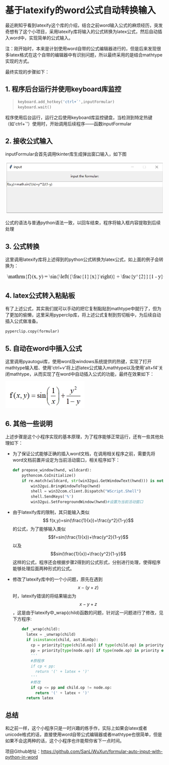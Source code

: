# 基于latexify的word公式自动转换输入

最近刷知乎看到latexify这个库的介绍，结合之前word输入公式的麻烦经历，突发奇想有了这个小项目，采用latexify库将输入的公式转换为latex公式，然后自动插入word中，实现简单的公式输入。

注：刚开始时，本来是计划使用word自带的公式编辑器进行的，但是后来发现很多latex格式在这个自带的编辑器中有识别问题，所以最终采用的是结合mathtype实现的方式。

最终实现的步骤如下：

## 1. 程序后台运行并使用keyboard库监控

> ```python
> keyboard.add_hotkey('ctrl+`',inputFormular)
> keyboard.wait()
> ```

程序使用后台运行，运行之后使用keyboard库监控键盘，当检测到特定热键（如'ctrl+`'）使用时，开始调用后续程序——函数inputFormular

## 2. 接收公式输入

inputFormular会首先调用tkinter库生成弹出窗口输入，如下图

![](images/公式输入.jpg)

公式的语法与普通python语法一致，以回车结束，程序将输入框内容提取到后续处理

## 3. 公式转换

这里调用latexify库将上述得到的python公式转换为latex公式，如上面的例子会转换为：

![](images/latex公式.jpg)

## 4. latex公式转入粘贴板

有了上述公式，其实我们就可以手动的把它复制黏贴到mathtype中就行了，但为了更加的偷懒，这里采用pyperclip库，将上述公式复制到剪切板中，为后续自动插入公式做准备。

```python
pyperclip.copy(formular)
```

## 5. 自动在word中插入公式

这里调用pyautogui库，使用word及windows系统提供的热键，实现了打开mathtype输入框、使用'ctrl+v'将上述latex公式输入mathtype以及使用'alt+f4'关闭mathtype，从而实现了在word中自动插入公式的功能，最终在效果如下：

![](images/最终公式.jpg)

## 6. 其他一些说明

上述步骤是这个小程序实现的基本原理，为了程序能够正常运行，还有一些其他处理如下：

- 为了保证公式能够正确的插入word文档，在调用相关程序之前，需要先将word文档前置并设定为当前活动窗口，相关程序如下：

  ```python
  def prepose_window(hwnd, wildcard):
      pythoncom.CoInitialize()
      if re.match(wildcard, str(win32gui.GetWindowText(hwnd))) is not None:
          win32gui.BringWindowToTop(hwnd)
          shell = win32com.client.Dispatch("WScript.Shell")
          shell.SendKeys('%')
          win32gui.SetForegroundWindow(hwnd)#设置为当前活动窗口
  ```

- 由于latexify库的限制，其只能输入类似$$ f(x,y)=sin(\frac{1}{x})+\frac{y^2}{1-y}$$的公式，为了能够输入类似$$f=sin(\frac{1}{x})+\frac{y^2}{1-y}$$以及$$sin(\frac{1}{x})+\frac{y^2}{1-y}$$这样的公式，程序还会根据步骤2得到的公式形式，分别进行处理，使得程序能够处理后面两种形式的公式。

- 修改了latexify库中的一个小问题，原先在遇到$$x-(y+z)$$ 时，latexify错误的将结果输出为$$x-y+z$$，这是由于latexify中_wrap(child)函数的问题，针对这一问题进行了修改，见下方程序:

  ```python
      def _wrap(child):
        latex = _unwrap(child)
        if isinstance(child, ast.BinOp):
          cp = priority[type(child.op)] if type(child.op) in priority else 100
          pp = priority[type(node.op)] if type(node.op) in priority else 100
          '''
          #原程序
          if cp < pp:
            return '(' + latex + ')'
          '''
          #修改
          if cp <= pp and child.op != node.op:
            return '(' + latex + ')'
        return latex
  ```

## 总结

和之前一样，这个小程序只是一时兴趣的练手作，实际上如果会latex或者unicode格式的话，直接使用word自带公式编辑器或者mathtype也很简单，但是如果不会这两种的话，这个小程序也许能帮你省下一点时间。

项目Github地址：https://github.com/SanLiWuXun/formular-auto-input-with-python-in-word